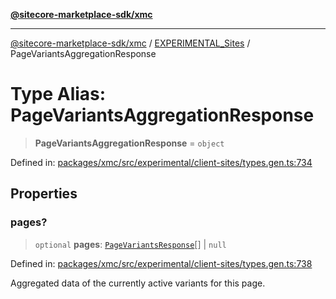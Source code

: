 [**@sitecore-marketplace-sdk/xmc**](../../../../README.md)

***

[@sitecore-marketplace-sdk/xmc](../../../../README.md) / [EXPERIMENTAL\_Sites](../README.md) / PageVariantsAggregationResponse

# Type Alias: PageVariantsAggregationResponse

> **PageVariantsAggregationResponse** = `object`

Defined in: [packages/xmc/src/experimental/client-sites/types.gen.ts:734](https://github.com/Sitecore/marketplace-sdk/blob/main/packages/xmc/src/experimental/client-sites/types.gen.ts#L734)

## Properties

### pages?

> `optional` **pages**: [`PageVariantsResponse`](PageVariantsResponse.md)[] \| `null`

Defined in: [packages/xmc/src/experimental/client-sites/types.gen.ts:738](https://github.com/Sitecore/marketplace-sdk/blob/main/packages/xmc/src/experimental/client-sites/types.gen.ts#L738)

Aggregated data of the currently active variants for this page.
